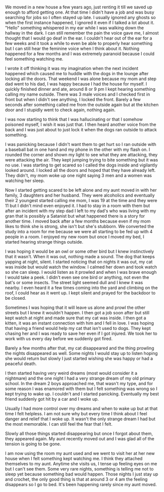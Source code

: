 We moved in a new house a few years ago, just renting it till we saved up enough to afford getting one. At that time I didn't have a job and was busy searching for jobs so I often stayed up late. 
I usually ignored any ghosts so when the first instance happened, I ignored it even if I talked a lot about it. "Hello" something whispered in my ear while I was walking down the hallway in the dark. I can still remember the pain the voice gave me, I almost thought that I would go deaf in the ear. I couldn't hear out of the ear for a few weeks and it took a while to even be able to properly hear something but I can still hear the feminine voice when I think about it. 
Nothing happened for a few months and I was extremely paranoid because I could feel something watching me. 

I wrote it off thinking it was my imagination when the next incident happened which caused me to huddle with the dogs in the lounge after locking all the doors. That weekend I was alone because my mom and step dad went to his dad, I was happy because I had the house for myself. I quickly finished dinner and ate, around 8 or 9 pm I kept hearing something calling my name outside. There was 3 male voices and I checked first in front but when I didn't see anything, I locked the front. Barely a few seconds after something called me from the outside again but at the kitchen door and I stupidly went to check again, nothing again. 

I was now starting to think that I was hallucinating or that I somehow poisoned myself, I wish it was just that. I then heard another voice from the back and I was just about to just lock it when the dogs ran outside to attack something.

I was panicking because I didn't want them to get hurt so I ran outside with a baseball bat in one hand and my phone in the other with my flash on. I rounded the corner and shown my light to see what they are attacking, they were attacking the air. They kept jumping trying to bite something but it was no use. I was starting to get scared so I called the dogs inside and vigilantly looked around. I locked all the doors and hoped that they have already left. They didn't, my mom woke up one night saying 3 men and a women was watching her sleep.

Now I started getting scared to be left alone and my aunt moved in with her family, 3 daughters and her husband. They were alcoholics and eventually their 2 youngest started calling me mom, I was 19 at the time and they were 11 but I didn't mind even enjoyed it. I had to stay in a room with them but after an incident with my step dad I left to my dad's who was living with my gran that is possibly a Satanist but what happened there is a story for another time. 
I moved back after a few months because even if my mom likes to think she is strong, she isn't but she's stubborn. We converted the study into a room for me because we were all starting to be fed up with 4 people in a room. I enjoyed my new room but once I moved my bed, I started hearing strange things outside. 

I was hoping it would be an owl or some other bird but I knew instinctively that it wasn't. When it was out, nothing made a sound. The dog that keeps yapping at night, silent. I started noticing that on nights it was out, my cat was inside but would watch the window. I calmed her down and took watch so she can sleep. I would listen as it prowled and when I was brave enough I would take a peek. I didn't even see one bird or anything, not even the bat's or some insects. The street light seemed dull and I knew it was nearby. I even heard it a few times coming into the yard and climbing on the roof, I could hear as it went up. I kept silent and prayed for the backdoor to be closed. 

Sometimes I was hoping that it will leave us alone and prowl the other streets but I knew it wouldn't happen. I then got a job soon after but still kept watch at night and made sure that my cat was inside. I then got a kitten, it was an instant connection with him and I fell in love. I was hoping that having a friend would help my cat that isn't used to dogs. They kept chasing her and I was ready to save her even if I got injured. We took her to work with us every day before we suddenly got fired.

 Barely a few months after that, my cat disappeared and the thing prowling the nights disappeared as well. Some nights I would stay up to listen hoping she would return but slowly I just started wishing she was happy or had a peaceful death. 

I then started having very weird dreams (most would consider it a nightmare) and the one night I had a very strange dream of my old primary school. In the dream 2 boys approached me, that wasn't my type, and for some reason I was enamored with them but I felt something was wrong so I kept trying to wake up. I couldn't and I started panicking. Eventually my best friend suddenly got hit by a car and I woke up.

 Usually I had more control over my dreams and when to wake up but at that time I felt helpless. I am not sure why but every time I think about I feel danger and relief that I woke up. It wasn't the only strange dream I had but the most memorable. I can still feel the fear that I felt. 

Slowly all those things started disappearing but once I forgot about them, they appeared again. My aunt recently moved out and I was glad all of the tension is going to be gone. 

I am now using the room my aunt used and we went to visit her at her new house when I felt something kept watching me. I think they attached themselves to my aunt. Anytime she visits us, I tense up feeling eyes on me but I can't see them. Some very rare nights, something is telling me not to sleep yet because something bad would happen. Those nights I just stay up and crochet, the only good thing is that at around 3 or 4 am the feeling disappears so I go to bed. It's been happening rarely since my aunt moved.